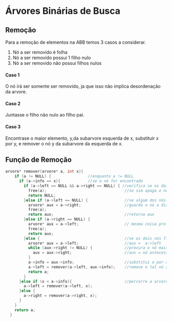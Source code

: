 # Árvores Binárias de Busca

## Remoção

Para a remoção de elementos na ABB temos 3 casos a considerar.
 
1. Nó a ser removido é folha
2. Nó a ser removido possui 1 filho nulo 
3. Nó a ser removido não possui filhos nulos 

#### Caso 1 

O nó irá ser somente ser removido, ja que isso não implica desordenação da arvore.

#### Caso 2 

Juntasse o filho não nulo ao filho pai.

#### Caso 3 

Encontrase o maior elemento, y,da subarvore esquerda de x, substituir x por y, e remover o nó y da subarvore da esquerda de x.

## Função de Remoção 

```C
arvore* remover(arvore* a, int x){
    if (a != NULL) {                //enquanto a != NULL
      if (a->info == x){            //se o nó for encontrado
        if (a->left == NULL && a->right == NULL) { //verifica se os dois nós filhos são nulos 
          free(a);                                  //se sim apaga o nó
          return NULL;
        }else if (a->left == NULL) {                //se algum dos nós filhos não é nulo, é o esquerdo que é nulo?
          arvore* aux = a->right;                   //guarda o nó a direita num nó auxiliar
          free(a);
          return aux;                               //retorna aux 
        }else if (a->right == NULL) {
          arvore* aux = a->left;                    // mesma coisa pro outro lado
          free(a);
          return aux;
        }else {                                     //se os dois nós filhos forem nulos
          arvore* aux = a->left;                    //aux =  a->left 
          while (aux->right != NULL) {              //procura o nó mais a direita do nó a esquerda, que no caso é o nó antecessor de a
            aux = aux->right;                       //aux = nó antecessor de a
          }
          a->info = aux->info;                      //substitui a por aux
          a->left = remover(a->left, aux->info);    //remove o tal nó antecessor de a
          return a;
        }
      }else if (x < a->info){                       //percorre a arvore inteira 
        a->left = remover(a->left, x);
      }else {
        a->right = remover(a->right, x);
      }
    }
    return a;
  }
```

